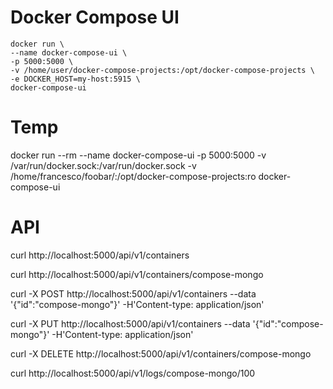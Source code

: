 # Docker Compose UI

    docker run \
    --name docker-compose-ui \
    -p 5000:5000 \
    -v /home/user/docker-compose-projects:/opt/docker-compose-projects \
    -e DOCKER_HOST=my-host:5915 \
    docker-compose-ui


# Temp

docker run --rm --name docker-compose-ui -p 5000:5000 -v /var/run/docker.sock:/var/run/docker.sock -v /home/francesco/foobar/:/opt/docker-compose-projects:ro docker-compose-ui

# API

curl http://localhost:5000/api/v1/containers

curl http://localhost:5000/api/v1/containers/compose-mongo

curl -X POST http://localhost:5000/api/v1/containers --data '{"id":"compose-mongo"}' -H'Content-type: application/json'

curl -X PUT http://localhost:5000/api/v1/containers --data '{"id":"compose-mongo"}' -H'Content-type: application/json'

curl -X DELETE http://localhost:5000/api/v1/containers/compose-mongo

curl http://localhost:5000/api/v1/logs/compose-mongo/100